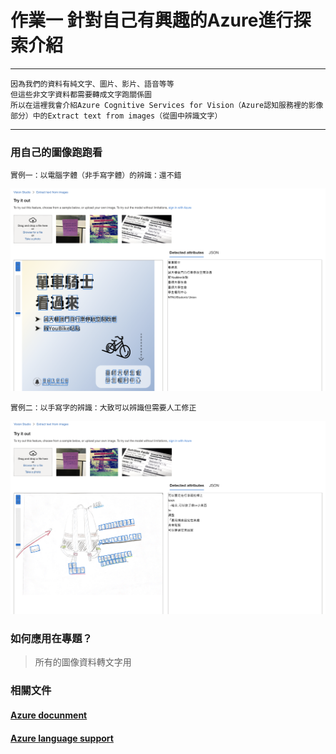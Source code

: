 # 作業一 針對自己有興趣的Azure進行探索介紹
------
```
因為我們的資料有純文字、圖片、影片、語音等等
但這些非文字資料都需要轉成文字跑關係圖
所以在這裡我會介紹Azure Cognitive Services for Vision（Azure認知服務裡的影像部分）中的Extract text from images（從圖中辨識文字）
```
------
### 用自己的圖像跑跑看

```
實例一：以電腦字體（非手寫字體）的辨識：還不錯
```
![實例1](https://github.com/cpeggy/Educational-BigData/blob/main/%E6%88%AA%E5%9C%96%202023-10-04%2012.16.37.png)

```
實例二：以手寫字的辨識：大致可以辨識但需要人工修正
```
![實例2](https://github.com/cpeggy/Educational-BigData/blob/main/%E6%88%AA%E5%9C%96%202023-10-04%2012.35.34.png)

### 如何應用在專題？
>所有的圖像資料轉文字用

### 相關文件
#### [Azure docunment](https://learn.microsoft.com/en-us/azure/ai-services/computer-vision/concept-ocr)
#### [Azure language support](https://learn.microsoft.com/en-us/azure/ai-services/computer-vision/quickstarts-sdk/image-analysis-client-library-40?tabs=visual-studio%2Clinux&pivots=programming-language-python)
